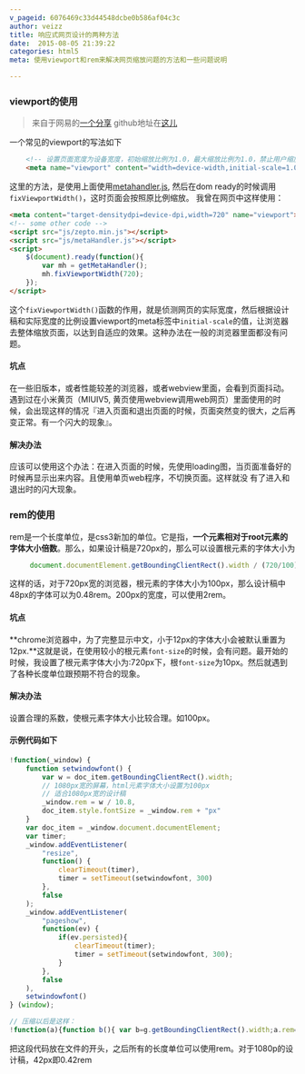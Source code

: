 ```yaml
---
v_pageid: 6076469c33d44548dcbe0b586af04c3c
author: veizz
title: 响应式网页设计的两种方法
date:  2015-08-05 21:39:22
categories: html5
meta: 使用viewport和rem来解决网页缩放问题的方法和一些问题说明

---
```


### viewport的使用
> 来自于网易的[一个分享](https://www.icloud.com/keynote/AwBWCAESEJd5uucfBPGt6KPotb3tNfsaKm-Q7fqs2-4ojmPoPJuWZCvjYgKl5jEf1URdRgdgNHe38BTzeF3DK7q1ewMCUCAQEEIJ85mw21ii_AwybOqxoF-V02v51Vdg855ED4qVA_8bXr)
> github地址在[这儿](https://github.com/unbug/generator-webappstarter/blob/master/app/templates/app/src/util/MetaHandler.js)

一个常见的viewport的写法如下

```html
    <!-- 设置页面宽度为设备宽度，初始缩放比例为1.0，最大缩放比例为1.0，禁止用户缩放页面(移动设置浏览器里双击，手势等可以缩放网页)。-->
    <meta name="viewport" content="width=device-width,initial-scale=1.0,maximum-scale=1.0,user-scalable=no">
```

这里的方法，是使用上面使用[metahandler.js](https://github.com/unbug/generator-webappstarter/blob/master/app/templates/app/src/util/MetaHandler.js), 然后在dom ready的时候调用```fixViewportWidth()```，这时页面会按照原比例缩放。
我曾在网页中这样使用：

```html
<meta content="target-densitydpi=device-dpi,width=720" name="viewport">
<!-- some other code -->
<script src="js/zepto.min.js"></script>
<script src="js/metaHandler.js"></script>
<script>
    $(document).ready(function(){
        var mh = getMetaHandler();
        mh.fixViewportWidth(720);
    });
</script>
```

这个```fixViewportWidth()```函数的作用，就是侦测网页的实际宽度，然后根据设计稿和实际宽度的比例设置viewport的meta标签中```initial-scale```的值，让浏览器去整体缩放页面，以达到自适应的效果。这种办法在一般的浏览器里面都没有问题。


#### 坑点
在一些旧版本，或者性能较差的浏览器，或者webview里面，会看到页面抖动。遇到过在小米黄页（MIUIV5, 黄页使用webview调用web网页）里面使用的时候，会出现这样的情况『进入页面和退出页面的时候，页面突然变的很大，之后再变正常。有一个闪大的现象』。

#### 解决办法
应该可以使用这个办法：在进入页面的时候，先使用loading图，当页面准备好的时候再显示出来内容。且使用单页web程序，不切换页面。这样就没 有了进入和退出时的闪大现象。

### rem的使用
rem是一个长度单位，是css3新加的单位。它是指，**一个元素相对于root元素的字体大小倍数**。那么，如果设计稿是720px的，那么可以设置根元素的字体大小为

```javascript
     document.documentElement.getBoundingClientRect().width / (720/100)
```

这样的话，对于720px宽的浏览器，根元素的字体大小为100px，那么设计稿中48px的字体可以为0.48rem。200px的宽度，可以使用2rem。

#### 坑点
**chrome浏览器中，为了完整显示中文，小于12px的字体大小会被默认重置为12px.**这就是说，在使用较小的根元素```font-size```的时候，会有问题。最开始的时候，我设置了根元素字体大小为:720px下，根```font-size```为10px。然后就遇到了各种长度单位跟预期不符合的现象。

#### 解决办法
设置合理的系数，使根元素字体大小比较合理。如100px。

#### 示例代码如下

```javascript
!function(_window) {
    function setwindowfont() {
        var w = doc_item.getBoundingClientRect().width;
        // 1080px宽的屏幕，html元素字体大小设置为100px
        // 适合1080px宽的设计稿
        _window.rem = w / 10.8,
        doc_item.style.fontSize = _window.rem + "px"
    }
    var doc_item = _window.document.documentElement;
    var timer;
    _window.addEventListener(
        "resize",
        function() {
            clearTimeout(timer),
            timer = setTimeout(setwindowfont, 300)
        },
        false
    );
    _window.addEventListener(
        "pageshow",
        function(ev) {
            if(ev.persisted){
                clearTimeout(timer);
                timer = setTimeout(setwindowfont, 300);
            }
        },
        false
    ),
    setwindowfont()
} (window);

// 压缩以后是这样：
!function(a){function b(){ var b=g.getBoundingClientRect().width;a.rem=b/10.8,g.style.fontSize=a.rem+"px"}var g=a.document.documentElement,e;a.addEventListener("resize",function(){clearTimeout(e),e=setTimeout(b,300)},!1),a.addEventListener("pageshow",function(a){a.persisted&&(clearTimeout(e),e=setTimeout(b,300))},!1),b()}(window);

```

把这段代码放在文件的开头，之后所有的长度单位可以使用rem。对于1080p的设计稿，42px即0.42rem
